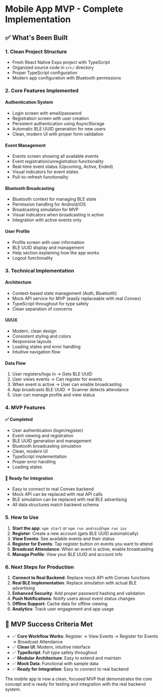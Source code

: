 # Mobile App MVP - Complete Implementation

## ✅ What's Been Built

### 1. **Clean Project Structure**
- Fresh React Native Expo project with TypeScript
- Organized source code in `src/` directory
- Proper TypeScript configuration
- Modern app configuration with Bluetooth permissions

### 2. **Core Features Implemented**

#### **Authentication System**
- Login screen with email/password
- Registration screen with user creation
- Persistent authentication using AsyncStorage
- Automatic BLE UUID generation for new users
- Clean, modern UI with proper form validation

#### **Event Management**
- Events screen showing all available events
- Event registration/unregistration functionality
- Real-time event status (Upcoming, Active, Ended)
- Visual indicators for event states
- Pull-to-refresh functionality

#### **Bluetooth Broadcasting**
- Bluetooth context for managing BLE state
- Permission handling for Android/iOS
- Broadcasting simulation for MVP
- Visual indicators when broadcasting is active
- Integration with active events only

#### **User Profile**
- Profile screen with user information
- BLE UUID display and management
- Help section explaining how the app works
- Logout functionality

### 3. **Technical Implementation**

#### **Architecture**
- Context-based state management (Auth, Bluetooth)
- Mock API service for MVP (easily replaceable with real Convex)
- TypeScript throughout for type safety
- Clean separation of concerns

#### **UI/UX**
- Modern, clean design
- Consistent styling and colors
- Responsive layouts
- Loading states and error handling
- Intuitive navigation flow

#### **Data Flow**
1. User registers/logs in → Gets BLE UUID
2. User views events → Can register for events
3. When event is active → User can enable broadcasting
4. App broadcasts BLE UUID → Scanner detects attendance
5. User can manage profile and view status

### 4. **MVP Features**

#### **✅ Completed**
- User authentication (login/register)
- Event viewing and registration
- BLE UUID generation and management
- Bluetooth broadcasting simulation
- Clean, modern UI
- TypeScript implementation
- Proper error handling
- Loading states

#### **🔄 Ready for Integration**
- Easy to connect to real Convex backend
- Mock API can be replaced with real API calls
- BLE simulation can be replaced with real BLE advertising
- All data structures match backend schema

### 5. **How to Use**

1. **Start the app**: `npm start` or `npm run android`/`npm run ios`
2. **Register**: Create a new account (gets BLE UUID automatically)
3. **View Events**: See available events and their status
4. **Register for Events**: Tap register button on events you want to attend
5. **Broadcast Attendance**: When an event is active, enable broadcasting
6. **Manage Profile**: View your BLE UUID and account info

### 6. **Next Steps for Production**

1. **Connect to Real Backend**: Replace mock API with Convex functions
2. **Real BLE Implementation**: Replace simulation with actual BLE advertising
3. **Enhanced Security**: Add proper password hashing and validation
4. **Push Notifications**: Notify users about event status changes
5. **Offline Support**: Cache data for offline viewing
6. **Analytics**: Track user engagement and app usage

## 🎯 MVP Success Criteria Met

- ✅ **Core Workflow Works**: Register → View Events → Register for Events → Broadcast Attendance
- ✅ **Clean UI**: Modern, intuitive interface
- ✅ **TypeScript**: Full type safety throughout
- ✅ **Modular Architecture**: Easy to extend and maintain
- ✅ **Mock Data**: Functional with sample data
- ✅ **Ready for Integration**: Easy to connect to real backend

The mobile app is now a clean, focused MVP that demonstrates the core concept and is ready for testing and integration with the real backend system.
